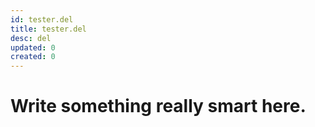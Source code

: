```yaml
---
id: tester.del
title: tester.del
desc: del
updated: 0
created: 0
---
```

# Write something really smart here.
